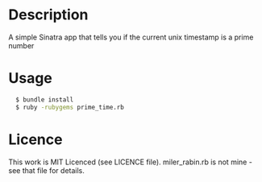 # Description

A simple Sinatra app that tells you if the current unix timestamp is a prime number

# Usage

````bash
  $ bundle install
  $ ruby -rubygems prime_time.rb
````

# Licence

This work is MIT Licenced (see LICENCE file). miler_rabin.rb is not mine - see that file for details.

